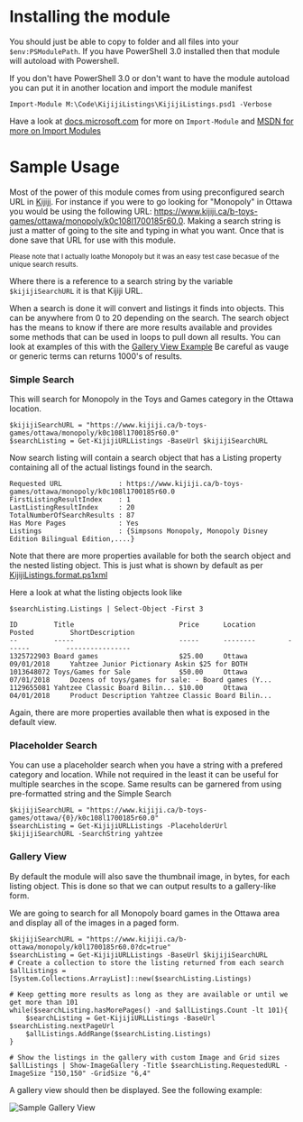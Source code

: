 Installing the module
===
You should just be able to copy to folder and all files into your `$env:PSModulePath`. If you have PowerShell 3.0 installed then that module will autoload with Powershell.

If you don't have PowerShell 3.0 or don't want to have the module autoload you can put it in another location and import the module manifest

    Import-Module M:\Code\KijijiListings\KijijiListings.psd1 -Verbose

Have a look at [docs.microsoft.com](https://docs.microsoft.com/en-us/powershell/module/microsoft.powershell.core/import-module?view=powershell-5.1) for more on `Import-Module` and [MSDN for more on Import Modules](https://msdn.microsoft.com/en-us/library/dd878284(v=vs.85).aspx)

Sample Usage
===

Most of the power of this module comes from using preconfigured search URL in [Kijiji](https://www.kijiji.ca). For instance if you were to go looking for "Monopoly" in Ottawa you would be using the following URL: https://www.kijiji.ca/b-toys-games/ottawa/monopoly/k0c108l1700185r60.0. Making a search string is just a matter of going to the site and typing in what you want. Once that is done save that URL for use with this module.

<sup>Please note that I actually loathe Monopoly but it was an easy test case becasue of the unique search results. </sup>

Where there is a reference to a search string by the variable `$kijijiSearchURL` it is that Kijiji URL.

When a search is done it will convert and listings it finds into objects. This can be anywhere from 0 to 20 depending on the search. The search object has the means to know if there are more results available and provides some methods that can be used in loops to pull down all results. You can look at examples of this with the [Gallery View Example](#gallery-view) Be careful as vauge or generic terms can returns 1000's of results. 

### Simple Search

This will search for Monopoly in the Toys and Games category in the Ottawa location. 

    $kijijiSearchURL = "https://www.kijiji.ca/b-toys-games/ottawa/monopoly/k0c108l1700185r60.0"
    $searchListing = Get-KijijiURLListings -BaseUrl $kijijiSearchURL 
    
Now search listing will contain a search object that has a Listing property containing all of the actual listings found in the search. 

    Requested URL              : https://www.kijiji.ca/b-toys-games/ottawa/monopoly/k0c108l1700185r60.0
    FirstListingResultIndex    : 1
    LastListingResultIndex     : 20
    TotalNumberOfSearchResults : 87
    Has More Pages             : Yes
    Listings                   : {Simpsons Monopoly, Monopoly Disney  Edition Bilingual Edition,....}
    
Note that there are more properties available for both the search object and the nested listing object. This is just what is shown by default as per [KijijiListings.format.ps1xml](https://github.com/NegativeZero000/KijijiListings/blob/master/KijijiListings.format.ps1xml)

Here a look at what the listing objects look like

    $searchListing.Listings | Select-Object -First 3

    ID         Title                          Price      Location        Posted         ShortDescription                                 
    --         -----                          -----      --------        ------         ----------------                                  
    1325722903 Board games                    $25.00     Ottawa          09/01/2018     Yahtzee Junior Pictionary Askin $25 for BOTH     
    1013648072 Toys/Games for Sale            $50.00     Ottawa          07/01/2018     Dozens of toys/games for sale: - Board games (Y...
    1129655081 Yahtzee Classic Board Bilin... $10.00     Ottawa          04/01/2018     Product Description Yahtzee Classic Board Bilin...

Again, there are more properties available then what is exposed in the default view. 

### Placeholder Search

You can use a placeholder search when you have a string with a prefered category and location. While not required in the least it can be useful for multiple searches in the scope. Same results can be garnered from using pre-formatted string and the Simple Search

    $kijijiSearchURL = "https://www.kijiji.ca/b-toys-games/ottawa/{0}/k0c108l1700185r60.0"
    $searchListing = Get-KijijiURLListings -PlaceholderUrl $kijijiSearchURL -SearchString yahtzee
    

### Gallery View

By default the module will also save the thumbnail image, in bytes, for each listing object. This is done so that we can output results to a gallery-like form. 

We are going to search for all Monopoly board games in the Ottawa area and display all of the images in a paged form.

    $kijijiSearchURL = "https://www.kijiji.ca/b-ottawa/monopoly/k0l1700185r60.0?dc=true"
    $searchListing = Get-KijijiURLListings -BaseUrl $kijijiSearchURL 
    # Create a collection to store the listing returned from each search
    $allListings = [System.Collections.ArrayList]::new($searchListing.Listings)

    # Keep getting more results as long as they are available or until we get more than 101
    while($searchListing.hasMorePages() -and $allListings.Count -lt 101){
        $searchListing = Get-KijijiURLListings -BaseUrl $searchListing.nextPageUrl
        $allListings.AddRange($searchListing.Listings)
    }

    # Show the listings in the gallery with custom Image and Grid sizes
    $allListings | Show-ImageGallery -Title $searchListing.RequestedURL -ImageSize "150,150" -GridSize "6,4"
    
A gallery view should then be displayed. See the following example:

![Sample Gallery View](https://user-images.githubusercontent.com/14927596/34894937-6f56f494-f7b1-11e7-929f-e22d7e6b6edf.jpg)


    




